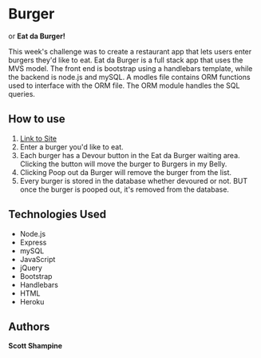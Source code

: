 # Burger

or **Eat da Burger!**

This week's challenge was to create a restaurant app that lets users enter burgers they'd like to eat. Eat da Burger is a full stack app that uses the MVS model. The front end is bootstrap using a handlebars template, while the backend is node.js and mySQL. A modles file contains ORM functions used to interface with the ORM file. The ORM module handles the SQL queries. 

## How to use

1. [Link to Site](https://infinite-reef-45816.herokuapp.com/)
1. Enter a burger you'd like to eat. 
1. Each burger has a Devour button in the Eat da Burger waiting area. Clicking the button will move the burger to Burgers in my Belly.
1. Clicking Poop out da Burger will remove the burger from the list.
1. Every burger is stored in the database whether devoured or not. BUT once the burger is pooped out, it's removed from the database.

## Technologies Used

* Node.js
* Express
* mySQL
* JavaScript
* jQuery
* Bootstrap
* Handlebars
* HTML
* Heroku

## Authors

**Scott Shampine**
